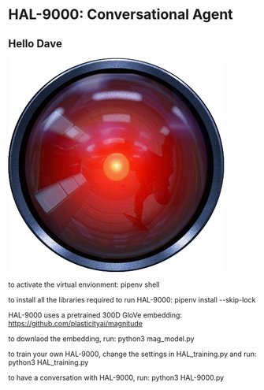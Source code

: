 # HAL-9000: Conversational Agent
## Hello Dave

![](HAL.png)

to activate the virtual envionment: pipenv shell

to install all the libraries required to run HAL-9000: pipenv install --skip-lock

HAL-9000 uses a pretrained 300D GloVe embedding: https://github.com/plasticityai/magnitude

to downlaod the embedding, run: python3 mag_model.py

to train your own HAL-9000, change the settings in HAL_training.py and run: python3 HAL_training.py

to have a conversation with HAL-9000, run: python3 HAL-9000.py
